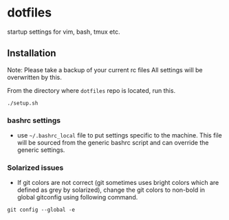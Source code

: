 dotfiles
========

startup settings for vim, bash, tmux etc.

## Installation
Note: Please take a backup of your current rc files
All settings will be overwritten by this.

From the directory where `dotfiles` repo is located, run this.
```
./setup.sh
```

### bashrc settings
- use `~/.bashrc_local` file to put settings specific to the machine. This file will be sourced from the generic bashrc script and can override the generic settings.

### Solarized issues
- If git colors are not correct (git sometimes uses bright colors which are defined as grey by solarized),
  change the git colors to non-bold in global gitconfig using following command.
```
git config --global -e
```
